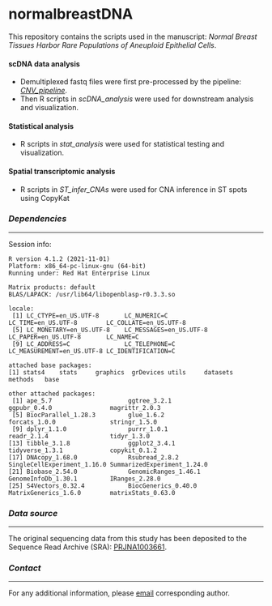 # normalbreastDNA
This repository contains the scripts used in the manuscript: *Normal Breast Tissues Harbor Rare Populations of Aneuploid Epithelial Cells*.


#### scDNA data analysis 
- Demultiplexed fastq files were first pre-processed by the pipeline: [_CNV_pipeline_](https://github.com/navinlabcode/CNV_pipeline).
- Then R scripts in _scDNA_analysis_ were used for downstream analysis and visualization. 

#### Statistical analysis 
- R scripts in _stat_analysis_ were used for statistical testing and visualization.

#### Spatial transcriptomic analysis
- R scripts in _ST_infer_CNAs_ were used for CNA inference in ST spots using CopyKat

### _Dependencies_
------------
Session info:
```
R version 4.1.2 (2021-11-01)
Platform: x86_64-pc-linux-gnu (64-bit)
Running under: Red Hat Enterprise Linux

Matrix products: default
BLAS/LAPACK: /usr/lib64/libopenblasp-r0.3.3.so

locale:
 [1] LC_CTYPE=en_US.UTF-8       LC_NUMERIC=C               LC_TIME=en_US.UTF-8        LC_COLLATE=en_US.UTF-8    
 [5] LC_MONETARY=en_US.UTF-8    LC_MESSAGES=en_US.UTF-8    LC_PAPER=en_US.UTF-8       LC_NAME=C                 
 [9] LC_ADDRESS=C               LC_TELEPHONE=C             LC_MEASUREMENT=en_US.UTF-8 LC_IDENTIFICATION=C       

attached base packages:
[1] stats4    stats     graphics  grDevices utils     datasets  methods   base     

other attached packages:
 [1] ape_5.7                     ggtree_3.2.1                ggpubr_0.4.0                magrittr_2.0.3             
 [5] BiocParallel_1.28.3         glue_1.6.2                  forcats_1.0.0               stringr_1.5.0              
 [9] dplyr_1.1.0                 purrr_1.0.1                 readr_2.1.4                 tidyr_1.3.0                
[13] tibble_3.1.8                ggplot2_3.4.1               tidyverse_1.3.1             copykit_0.1.2              
[17] DNAcopy_1.68.0              Rsubread_2.8.2              SingleCellExperiment_1.16.0 SummarizedExperiment_1.24.0
[21] Biobase_2.54.0              GenomicRanges_1.46.1        GenomeInfoDb_1.30.1         IRanges_2.28.0             
[25] S4Vectors_0.32.4            BiocGenerics_0.40.0         MatrixGenerics_1.6.0        matrixStats_0.63.0    
```

### _Data source_
------------
The original sequencing data from this study has been deposited to the Sequence Read Archive (SRA): [PRJNA1003661](https://dataview.ncbi.nlm.nih.gov/object/PRJNA1003661?reviewer=tpv1fabnj08ob8njdopvk45iq0).

### _Contact_
------------
For any additional information, please [email](mailto:nnavin@mdanderson.org) corresponding author.


